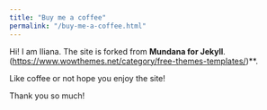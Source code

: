 ```yaml
---
title: "Buy me a coffee"
permalink: "/buy-me-a-coffee.html"
---
```


Hi! I am Iliana. The site is forked from **Mundana for Jekyll**. (https://www.wowthemes.net/category/free-themes-templates/)**. 

Like coffee or not hope you enjoy the site! 

Thank you so much!